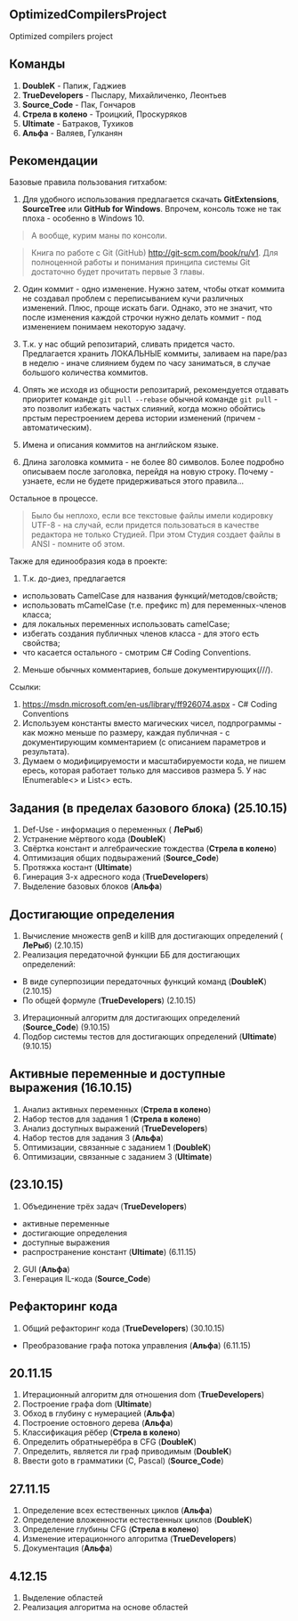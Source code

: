 ## OptimizedCompilersProject
Optimized compilers project

## Команды

1. __DoubleK__ - Папиж, Гаджиев
2. __TrueDevelopers__ - Пыслару, Михайличенко, Леонтьев
3. __Source_Code__ - Пак, Гончаров
4. __Стрела в колено__ - Троицкий, Проскуряков
5. __Ultimate__ - Батраков, Тухиков
6. __Альфа__ - Валяев, Гулканян


## Рекомендации
Базовые правила пользования гитхабом:

1. Для удобного использования предлагается скачать __GitExtensions__, __SourceTree__ или __GitHub for Windows__. Впрочем, консоль тоже не так плоха - особенно в Windows 10.

  > А вообще, курим маны по консоли.
  
  > Книга по работе с Git (GitHub) http://git-scm.com/book/ru/v1. Для полноценной работы и понимания принципа системы Git достаточно будет прочитать первые 3 главы.

2. Один коммит - одно изменение. Нужно затем, чтобы откат коммита не создавал проблем с переписыванием кучи различных изменений. Плюс, проще искать баги. Однако, это не значит, что после изменения каждой строчки нужно делать коммит - под изменением понимаем некоторую задачу.

3. Т.к. у нас общий репозитарий, сливать придется часто. Предлагается хранить ЛОКАЛЬНЫЕ коммиты, заливаем на паре/раз в неделю - иначе слиянием будем по часу заниматься, в случае большого количества коммитов.

4. Опять же исходя из общности репозитарий, рекомендуется отдавать приоритет команде `git pull --rebase` обычной команде `git pull` - это позволит избежать частых слияний, когда можно обойтись прстым перестроением дерева истории изменений (причем - автоматическим).

5. Имена и описания коммитов на английском языке.

6. Длина заголовка коммита - не более 80 символов. Более подробно описываем после заголовка, перейдя на новую строку. Почему - узнаете, если не будете придерживаться этого правила...

Остальное в процессе.

> Было бы неплохо, если все текстовые файлы имели кодировку UTF-8 - на случай, если придется пользоваться в качестве редактора не только Студией. При этом Студия создает файлы в ANSI - помните об этом.

Также для единообразия кода в проекте:

1. Т.к. до-диез, предлагается
  - использовать CamelCase для названия функций/методов/свойств;
  - использовать mCamelCase (т.е. префикс m) для переменных-членов класса;
  - для локальных переменных использовать camelCase;
  - избегать создания публичных членов класса - для этого есть свойства;
  - что касается остального - смотрим C# Coding Conventions.
2. Меньше обычных комментариев, больше документирующих(///).

Ссылки:
1. https://msdn.microsoft.com/en-us/library/ff926074.aspx - C# Coding Conventions
2. Используем константы вместо магических чисел, подпрограммы - как можно меньше по размеру, каждая публичная - с документирующим комментарием (с описанием параметров и результата).
3. Думаем о модифицируемости и масштабируемости кода, не пишем ересь, которая работает только для массивов размера 5. У нас IEnumerable<> и List<> есть.


## Задания (в пределах базового блока) (25.10.15)

1. Def-Use - информация о переменных ( __ЛеРыб__)
2. Устранение мёртвого кода (__DoubleK__)
3. Свёртка констант и алгебраические тождества (__Стрела в колено__)
4. Оптимизация общих подвыражений (__Source_Code__)
5. Протяжка костант (__Ultimate__)
6. Гинерация 3-х адресного кода (__TrueDevelopers__)
7. Выделение базовых блоков (__Альфа__)

## Достигающие определения

1. Вычисление множеств genB и killB для достигающих определений ( __ЛеРыб__) (2.10.15)
2. Реализация передаточной функции ББ для достигающих определений: 
  - В виде суперпозиции передаточных функций команд (__DoubleK__)  (2.10.15)
  - По общей формуле (__TrueDevelopers__)  (2.10.15)
3. Итерационный алгоритм для достигающих определений (__Source_Code__) (9.10.15)
4. Подбор системы тестов для достигающих определений (__Ultimate__) (9.10.15)

## Активные переменные и доступные выражения (16.10.15)

1. Анализ активных переменных (__Стрела в колено__)
2. Набор тестов для задания 1 (__Стрела в колено__)
3. Анализ доступных выражений (__TrueDevelopers__)
4. Набор тестов для задания 3 (__Альфа__)
5. Оптимизации, связанные с заданием 1 (__DoubleK__)
6. Оптимизации, связанные с заданием 3 (__Ultimate__)

## (23.10.15)

1. Объединение трёх задач (__TrueDevelopers__)
  - активные переменные
  - достигающие определения
  - доступные выражения
  - распространение констант (__Ultimate__) (6.11.15)
2. GUI (__Альфа__)
3. Генерация IL-кода (__Source_Code__)

## Рефакторинг кода

1. Общий рефакторинг кода (__TrueDevelopers__) (30.10.15)
  - Преобразование графа потока управления (__Альфа__) (6.11.15)

## 20.11.15

1. Итерационный алгоритм для отношения dom (__TrueDevelopers__)
2. Построение графа dom (__Ultimate__)
3. Обход в глубину с нумерацией (__Альфа__)
4. Построение остовного дерева (__Альфа__)
5. Классификация рёбер (__Стрела в колено__)
6. Определить обратныерёбра в CFG (__DoubleK__)
7. Определить, является ли граф приводимым (__DoubleK__)
8. Ввести goto в грамматики (C, Pascal) (__Source_Code__)

## 27.11.15

1. Определение всех естественных циклов (__Альфа__)
2. Определение вложенности естественных циклов (__DoubleK__)
3. Определение глубины CFG (__Стрела в колено__)
4. Изменение итерационного алгоритма (__TrueDevelopers__)
5. Документация (__Альфа__)

## 4.12.15
1. Выделение областей
2. Реализация алгоритма на основе областей
